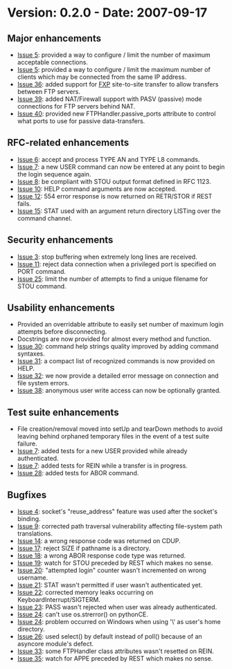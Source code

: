 # Version: 0.2.0 - Date: 2007-09-17 #

## Major enhancements ##

  * [Issue 5](https://code.google.com/p/pyftpdlib/issues/detail?id=5): provided a way to configure / limit the number of maximum acceptable connections.
  * [Issue 5](https://code.google.com/p/pyftpdlib/issues/detail?id=5): provided a way to configure / limit the maximum number of clients which may be connected from the same IP address.
  * [Issue 36](https://code.google.com/p/pyftpdlib/issues/detail?id=36): added support for [FXP](http://www.proftpd.org/docs/howto/FXP.html) site-to-site transfer to allow transfers between FTP servers.
  * [Issue 39](https://code.google.com/p/pyftpdlib/issues/detail?id=39): added NAT/Firewall support with PASV (passive) mode connections for FTP servers behind NAT.
  * [Issue 40](https://code.google.com/p/pyftpdlib/issues/detail?id=40): provided new FTPHandler.passive\_ports attribute to control what ports to use for passive data-transfers.

## RFC-related enhancements ##

  * [Issue 6](https://code.google.com/p/pyftpdlib/issues/detail?id=6): accept and process TYPE AN and TYPE L8 commands.
  * [Issue 7](https://code.google.com/p/pyftpdlib/issues/detail?id=7): a new USER command can now be entered at any point to begin the login sequence again.
  * [Issue 8](https://code.google.com/p/pyftpdlib/issues/detail?id=8): be compliant with STOU output format defined in RFC 1123.
  * [Issue 10](https://code.google.com/p/pyftpdlib/issues/detail?id=10): HELP command arguments are now accepted.
  * [Issue 12](https://code.google.com/p/pyftpdlib/issues/detail?id=12): 554 error response is now returned on RETR/STOR if REST fails.
  * [Issue 15](https://code.google.com/p/pyftpdlib/issues/detail?id=15): STAT used with an argument return directory LISTing over the command channel.

## Security enhancements ##

  * [Issue 3](https://code.google.com/p/pyftpdlib/issues/detail?id=3): stop buffering when extremely long lines are received.
  * [Issue 11](https://code.google.com/p/pyftpdlib/issues/detail?id=11): reject data connection when a privileged port is specified on PORT command.
  * [Issue 25](https://code.google.com/p/pyftpdlib/issues/detail?id=25): limit the number of attempts to find a unique filename for STOU command.

## Usability enhancements ##

  * Provided an overridable attribute to easily set number of maximum login attempts before disconnecting.
  * Docstrings are now provided for almost every method and function.
  * [Issue 30](https://code.google.com/p/pyftpdlib/issues/detail?id=30): command help strings quality improved by adding command syntaxes.
  * [Issue 31](https://code.google.com/p/pyftpdlib/issues/detail?id=31): a compact list of recognized commands is now provided on HELP.
  * [Issue 32](https://code.google.com/p/pyftpdlib/issues/detail?id=32): we now provide a detailed error message on connection and file system errors.
  * [Issue 38](https://code.google.com/p/pyftpdlib/issues/detail?id=38): anonymous user write access can now be optionally granted.

## Test suite enhancements ##

  * File creation/removal moved into setUp and tearDown methods to avoid leaving behind orphaned temporary files in the event of a test suite failure.
  * [Issue 7](https://code.google.com/p/pyftpdlib/issues/detail?id=7): added tests for a new USER provided while already authenticated.
  * [Issue 7](https://code.google.com/p/pyftpdlib/issues/detail?id=7): added tests for REIN while a transfer is in progress.
  * [Issue 28](https://code.google.com/p/pyftpdlib/issues/detail?id=28): added tests for ABOR command.

## Bugfixes ##

  * [Issue 4](https://code.google.com/p/pyftpdlib/issues/detail?id=4): socket's "reuse\_address" feature was used after the socket's binding.
  * [Issue 9](https://code.google.com/p/pyftpdlib/issues/detail?id=9): corrected path traversal vulnerability affecting file-system path translations.
  * [Issue 14](https://code.google.com/p/pyftpdlib/issues/detail?id=14): a wrong response code was returned on CDUP.
  * [Issue 17](https://code.google.com/p/pyftpdlib/issues/detail?id=17): reject SIZE if pathname is a directory.
  * [Issue 18](https://code.google.com/p/pyftpdlib/issues/detail?id=18): a wrong ABOR response code type was returned.
  * [Issue 19](https://code.google.com/p/pyftpdlib/issues/detail?id=19): watch for STOU preceded by REST which makes no sense.
  * [Issue 20](https://code.google.com/p/pyftpdlib/issues/detail?id=20): "attempted login" counter wasn't incremented on wrong username.
  * [Issue 21](https://code.google.com/p/pyftpdlib/issues/detail?id=21): STAT wasn't permitted if user wasn't authenticated yet.
  * [Issue 22](https://code.google.com/p/pyftpdlib/issues/detail?id=22): corrected memory leaks occurring on KeyboardInterrupt/SIGTERM.
  * [Issue 23](https://code.google.com/p/pyftpdlib/issues/detail?id=23): PASS wasn't rejected when user was already authenticated.
  * [Issue 24](https://code.google.com/p/pyftpdlib/issues/detail?id=24): can't use os.strerror() on pythonCE.
  * [Issue 24](https://code.google.com/p/pyftpdlib/issues/detail?id=24): problem occurred on Windows when using '\\' as user's home directory.
  * [Issue 26](https://code.google.com/p/pyftpdlib/issues/detail?id=26): used select() by default instead of poll() because of an asyncore module's defect.
  * [Issue 33](https://code.google.com/p/pyftpdlib/issues/detail?id=33): some FTPHandler class attributes wasn't resetted on REIN.
  * [Issue 35](https://code.google.com/p/pyftpdlib/issues/detail?id=35): watch for APPE preceded by REST which makes no sense.







